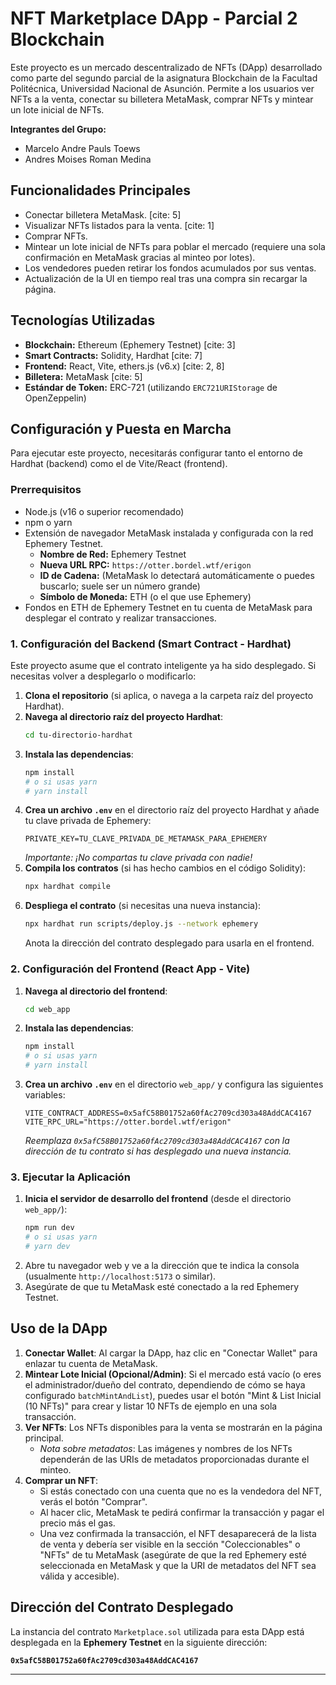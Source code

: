 # NFT Marketplace DApp - Parcial 2 Blockchain

Este proyecto es un mercado descentralizado de NFTs (DApp) desarrollado como parte del segundo parcial de la asignatura Blockchain de la Facultad Politécnica, Universidad Nacional de Asunción. Permite a los usuarios ver NFTs a la venta, conectar su billetera MetaMask, comprar NFTs y mintear un lote inicial de NFTs.

**Integrantes del Grupo:**
* Marcelo Andre Pauls Toews
* Andres Moises Roman Medina

##  Funcionalidades Principales

* Conectar billetera MetaMask. [cite: 5]
* Visualizar NFTs listados para la venta. [cite: 1]
* Comprar NFTs.
* Mintear un lote inicial de NFTs para poblar el mercado (requiere una sola confirmación en MetaMask gracias al minteo por lotes).
* Los vendedores pueden retirar los fondos acumulados por sus ventas.
* Actualización de la UI en tiempo real tras una compra sin recargar la página.

##  Tecnologías Utilizadas

* **Blockchain:** Ethereum (Ephemery Testnet) [cite: 3]
* **Smart Contracts:** Solidity, Hardhat [cite: 7]
* **Frontend:** React, Vite, ethers.js (v6.x) [cite: 2, 8]
* **Billetera:** MetaMask [cite: 5]
* **Estándar de Token:** ERC-721 (utilizando `ERC721URIStorage` de OpenZeppelin)

##  Configuración y Puesta en Marcha

Para ejecutar este proyecto, necesitarás configurar tanto el entorno de Hardhat (backend) como el de Vite/React (frontend).

### Prerrequisitos

* Node.js (v16 o superior recomendado)
* npm o yarn
* Extensión de navegador MetaMask instalada y configurada con la red Ephemery Testnet.
    * **Nombre de Red:** Ephemery Testnet
    * **Nueva URL RPC:** `https://otter.bordel.wtf/erigon`
    * **ID de Cadena:** (MetaMask lo detectará automáticamente o puedes buscarlo; suele ser un número grande)
    * **Símbolo de Moneda:** ETH (o el que use Ephemery)
* Fondos en ETH de Ephemery Testnet en tu cuenta de MetaMask para desplegar el contrato y realizar transacciones.

### 1. Configuración del Backend (Smart Contract - Hardhat)

Este proyecto asume que el contrato inteligente ya ha sido desplegado. Si necesitas volver a desplegarlo o modificarlo:

1.  **Clona el repositorio** (si aplica, o navega a la carpeta raíz del proyecto Hardhat).
2.  **Navega al directorio raíz del proyecto Hardhat**:
    ```bash
    cd tu-directorio-hardhat
    ```
3.  **Instala las dependencias**:
    ```bash
    npm install
    # o si usas yarn
    # yarn install
    ```
4.  **Crea un archivo `.env`** en el directorio raíz del proyecto Hardhat y añade tu clave privada de Ephemery:
    ```env
    PRIVATE_KEY=TU_CLAVE_PRIVADA_DE_METAMASK_PARA_EPHEMERY
    ```
    *Importante: ¡No compartas tu clave privada con nadie!*
5.  **Compila los contratos** (si has hecho cambios en el código Solidity):
    ```bash
    npx hardhat compile
    ```
6.  **Despliega el contrato** (si necesitas una nueva instancia):
    ```bash
    npx hardhat run scripts/deploy.js --network ephemery
    ```
    Anota la dirección del contrato desplegado para usarla en el frontend.

### 2. Configuración del Frontend (React App - Vite)

1.  **Navega al directorio del frontend**:
    ```bash
    cd web_app
    ```
2.  **Instala las dependencias**:
    ```bash
    npm install
    # o si usas yarn
    # yarn install
    ```
3.  **Crea un archivo `.env`** en el directorio `web_app/` y configura las siguientes variables:

    ```env
    VITE_CONTRACT_ADDRESS=0x5afC58B01752a60fAc2709cd303a48AddCAC4167
    VITE_RPC_URL="https://otter.bordel.wtf/erigon"
    ```
    *Reemplaza `0x5afC58B01752a60fAc2709cd303a48AddCAC4167` con la dirección de tu contrato si has desplegado una nueva instancia.*

### 3. Ejecutar la Aplicación

1.  **Inicia el servidor de desarrollo del frontend** (desde el directorio `web_app/`):
    ```bash
    npm run dev
    # o si usas yarn
    # yarn dev
    ```
2.  Abre tu navegador web y ve a la dirección que te indica la consola (usualmente `http://localhost:5173` o similar).
3.  Asegúrate de que tu MetaMask esté conectado a la red Ephemery Testnet.

##  Uso de la DApp

1.  **Conectar Wallet**: Al cargar la DApp, haz clic en "Conectar Wallet" para enlazar tu cuenta de MetaMask.
2.  **Mintear Lote Inicial (Opcional/Admin)**: Si el mercado está vacío (o eres el administrador/dueño del contrato, dependiendo de cómo se haya configurado `batchMintAndList`), puedes usar el botón "Mint & List Inicial (10 NFTs)" para crear y listar 10 NFTs de ejemplo en una sola transacción.
3.  **Ver NFTs**: Los NFTs disponibles para la venta se mostrarán en la página principal.
    * *Nota sobre metadatos*: Las imágenes y nombres de los NFTs dependerán de las URIs de metadatos proporcionadas durante el minteo.
4.  **Comprar un NFT**:
    * Si estás conectado con una cuenta que no es la vendedora del NFT, verás el botón "Comprar".
    * Al hacer clic, MetaMask te pedirá confirmar la transacción y pagar el precio más el gas.
    * Una vez confirmada la transacción, el NFT desaparecerá de la lista de venta y debería ser visible en la sección "Coleccionables" o "NFTs" de tu MetaMask (asegúrate de que la red Ephemery esté seleccionada en MetaMask y que la URI de metadatos del NFT sea válida y accesible).

##  Dirección del Contrato Desplegado

La instancia del contrato `Marketplace.sol` utilizada para esta DApp está desplegada en la **Ephemery Testnet** en la siguiente dirección:

**`0x5afC58B01752a60fAc2709cd303a48AddCAC4167`**

---